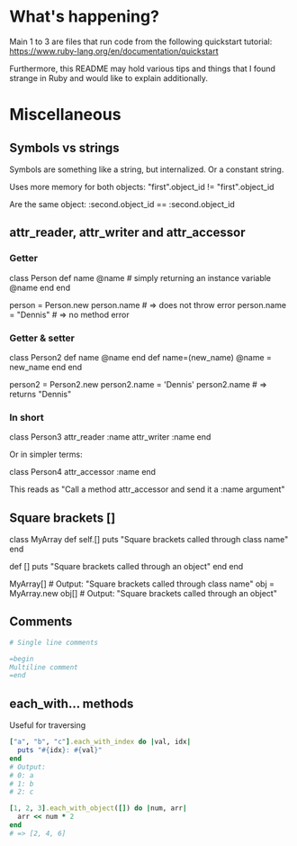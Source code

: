 
# What's happening?

Main 1 to 3 are files that run code from the
following quickstart tutorial:
https://www.ruby-lang.org/en/documentation/quickstart

Furthermore, this README may hold various tips and things
that I found strange in Ruby and would like to explain
additionally.



# Miscellaneous

## Symbols vs strings

Symbols are something like a string, but internalized.
Or a constant string.

Uses more memory for both objects:
"first".object_id != "first".object_id

Are the same object:
:second.object_id == :second.object_id


## attr_reader, attr_writer and attr_accessor

### Getter

class Person
  def name
    @name # simply returning an instance variable @name
  end
end

person = Person.new
person.name            # => does not throw error
person.name = "Dennis" # => no method error

### Getter & setter

class Person2
  def name
    @name
  end
  def name=(new_name)
    @name = new_name
  end
end

person2 = Person2.new
person2.name = 'Dennis'
person2.name          # => returns "Dennis"

### In short

class Person3
  attr_reader :name
  attr_writer :name
end

Or in simpler terms:

class Person4
  attr_accessor :name
end

This reads as "Call a method attr_accessor and send it a :name argument"


## Square brackets []

class MyArray
  def self.[]
    puts "Square brackets called through class name"
  end

  def []
    puts "Square brackets called through an object"
  end
end

MyArray[]    # Output: "Square brackets called through class name"
obj = MyArray.new
obj[]        # Output: "Square brackets called through an object"


## Comments

```ruby
# Single line comments

=begin
Multiline comment
=end
```


## each_with... methods

Useful for traversing

```ruby
["a", "b", "c"].each_with_index do |val, idx|
  puts "#{idx}: #{val}"
end
# Output:
# 0: a
# 1: b
# 2: c

[1, 2, 3].each_with_object([]) do |num, arr|
  arr << num * 2
end
# => [2, 4, 6]

```
